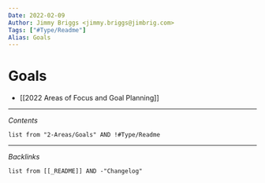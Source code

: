 ```yaml
---
Date: 2022-02-09
Author: Jimmy Briggs <jimmy.briggs@jimbrig.com>
Tags: ["#Type/Readme"]
Alias: Goals
---
```


# Goals

- [[2022 Areas of Focus and Goal Planning]]


***

*Contents*

```dataview
list from "2-Areas/Goals" AND !#Type/Readme
```

***

*Backlinks*

```dataview
list from [[_README]] AND -"Changelog"
```